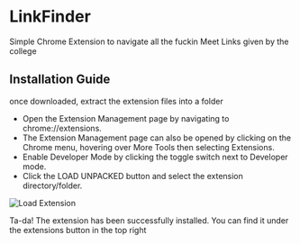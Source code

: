 # LinkFinder
Simple Chrome Extension to navigate all the fuckin Meet Links given by the college

## Installation Guide
once downloaded, extract the extension files into a folder

- Open the Extension Management page by navigating to chrome://extensions.
- The Extension Management page can also be opened by clicking on the Chrome menu, hovering over More Tools then selecting Extensions.
- Enable Developer Mode by clicking the toggle switch next to Developer mode.
- Click the LOAD UNPACKED button and select the extension directory/folder.

![Load Extension](https://developer.chrome.com/static/images/get_started/load_extension.png)

Ta-da! The extension has been successfully installed. You can find it under the extensions button in the top right
